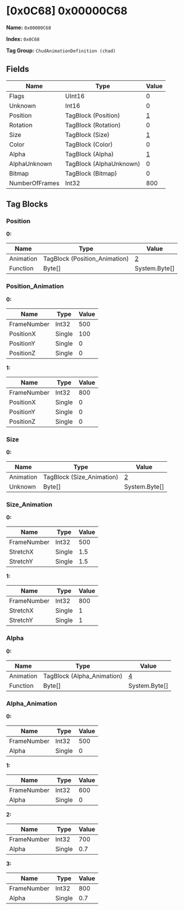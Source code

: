 # [0x0C68] 0x00000C68

**Name:** ```0x00000C68```

**Index:** ```0x0C68```

**Tag Group:** ```ChudAnimationDefinition (chad)```

## Fields

Name	| Type	| Value
---	|---	|---	|
Flags	|UInt16	|0
Unknown	|Int16	|0
Position	|TagBlock (Position)	|[1](#position)
Rotation	|TagBlock (Rotation)	|0
Size	|TagBlock (Size)	|[1](#size)
Color	|TagBlock (Color)	|0
Alpha	|TagBlock (Alpha)	|[1](#alpha)
AlphaUnknown	|TagBlock (AlphaUnknown)	|0
Bitmap	|TagBlock (Bitmap)	|0
NumberOfFrames	|Int32	|800


## Tag Blocks

### Position

**0:**

Name	| Type	| Value
---	|---	|---	|
Animation	|TagBlock (Position_Animation)	|[2](#position_animation)
Function	|Byte[]	|System.Byte[]


### Position_Animation

**0:**

Name	| Type	| Value
---	|---	|---	|
FrameNumber	|Int32	|500
PositionX	|Single	|100
PositionY	|Single	|0
PositionZ	|Single	|0


**1:**

Name	| Type	| Value
---	|---	|---	|
FrameNumber	|Int32	|800
PositionX	|Single	|0
PositionY	|Single	|0
PositionZ	|Single	|0


### Size

**0:**

Name	| Type	| Value
---	|---	|---	|
Animation	|TagBlock (Size_Animation)	|[2](#size_animation)
Unknown	|Byte[]	|System.Byte[]


### Size_Animation

**0:**

Name	| Type	| Value
---	|---	|---	|
FrameNumber	|Int32	|500
StretchX	|Single	|1.5
StretchY	|Single	|1.5


**1:**

Name	| Type	| Value
---	|---	|---	|
FrameNumber	|Int32	|800
StretchX	|Single	|1
StretchY	|Single	|1


### Alpha

**0:**

Name	| Type	| Value
---	|---	|---	|
Animation	|TagBlock (Alpha_Animation)	|[4](#alpha_animation)
Function	|Byte[]	|System.Byte[]


### Alpha_Animation

**0:**

Name	| Type	| Value
---	|---	|---	|
FrameNumber	|Int32	|500
Alpha	|Single	|0


**1:**

Name	| Type	| Value
---	|---	|---	|
FrameNumber	|Int32	|600
Alpha	|Single	|0


**2:**

Name	| Type	| Value
---	|---	|---	|
FrameNumber	|Int32	|700
Alpha	|Single	|0.7


**3:**

Name	| Type	| Value
---	|---	|---	|
FrameNumber	|Int32	|800
Alpha	|Single	|0.7


